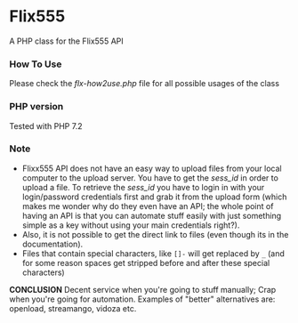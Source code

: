 # Flix555
A PHP class for the Flix555 API

### How To Use
Please check the _flx-how2use.php_ file for all possible usages of the class

### PHP version
Tested with PHP 7.2

### Note
- Flixx555 API does not have an easy way to upload files from your local computer to the upload server. You have to get the *sess_id* in order to upload a file. To retrieve the *sess_id* you have to login in with your login/password credentials first and grab it from the upload form (which makes me wonder why do they even have an API; the whole point of having an API is that you can automate stuff easily with just something simple as a key without using your main credentials right?). 
- Also, it is not possible to get the direct link to files (even though its in the documentation). 
- Files that contain special characters, like `[]-` will get replaced by `_` (and for some reason spaces get stripped before and after these special characters)

**CONCLUSION**
Decent service when you're going to stuff manually; Crap when you're going for automation. Examples of "better" alternatives are: openload, streamango, vidoza etc.
